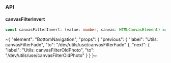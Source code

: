 

### API

#### canvasFilterInvert

```ts
const canvasFilterInvert: (value: number, canvas: HTMLCanvasElement) => HTMLCanvasElement;
```


~{
  "element": "BottomNavigation",
  "props": {
    "previous": {
      "label": "Utils: canvasFilterFade",
      "to": "/dev/utils/use/canvasFilterFade"
    },
    "next": {
      "label": "Utils: canvasFilterOldPhoto",
      "to": "/dev/utils/use/canvasFilterOldPhoto"
    }
  }
}~